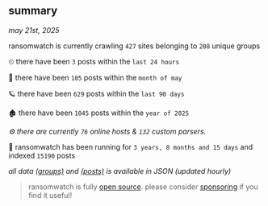 
## summary
_may 21st, 2025_

ransomwatch is currently crawling `427` sites belonging to `208` unique groups

⏲ there have been `3` posts within the `last 24 hours`

🦈 there have been `105` posts within the `month of may`

🪐 there have been `629` posts within the `last 90 days`

🏚 there have been `1045` posts within the `year of 2025`

_⚙️ there are currently `76` online hosts & `132` custom parsers._

🦕 ransomwatch has been running for `3 years, 8 months and 15 days` and indexed `15190` posts

_all data  [(groups)](http://ransomwhat.telemetry.ltd/groups) and [(posts)](http://ransomwhat.telemetry.ltd/posts) is available in JSON (updated hourly)_

> ransomwatch is fully [open source](https://github.com/joshhighet/ransomwatch#ransomwatch--). please consider [sponsoring](https://github.com/sponsors/joshhighet) if you find it useful!
